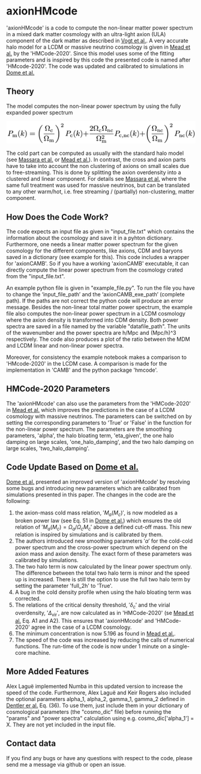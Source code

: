 # axionHMcode

'axionHMcode' is a code to compute the non-linear matter power spectrum in a mixed dark matter cosmology with an ultra-light axion (ULA) component of the dark matter as described in [Vogt et al.](https://arxiv.org/abs/2209.13445). A very accurate halo model for a LCDM or massive neutrino cosmology is given in [Mead et al.](https://arxiv.org/abs/2009.01858) by the 'HMCode-2020'. Since this model uses some of the fitting parameters and is inspired by this code the presented code is named after 'HMcode-2020'. The code was updated and calibrated to simulations in [Dome et al.](https://arxiv.org/abs/2409.11469)

## Theory

The model computes the non-linear power spectrum by using the fully expanded power spectrum

![codesketch](eq_halo_model.png)


The cold part can be computed as usually with the standard halo model (see [Massara et al.](https://arxiv.org/abs/1410.6813) or [Mead et al.](https://arxiv.org/abs/2009.01858)). In contrast, the cross and axion parts have to take into account the non clustering of axions on small scales due to free-streaming. This is done by splitting the axion overdensity into a clustered and linear component. For details see [Massara et al.](https://arxiv.org/abs/1410.6813) where the same full treatment was used for massive neutrinos, but can be translated to any other warm/hot, i.e. free streaming / (partially) non-clustering, matter component. 

## How Does the Code Work?

The code expects an input file as given in "input_file.txt" which contains the information about the cosmology and save it in a pyhton dictionary. Furthermore, one needs a linear matter power spectrum for the given cosmology for the different components, like axions, CDM and baryons saved in a dictionary (see example for this). This code includes a wrapper for 'axionCAMB'. So if you have a working 'axionCAMB' executable, it can directly compute the linear power spectrum from the cosmology crated from the "input_file.txt".

An example python file is given in "example_file.py". To run the file you have to change the ‘input_file_path’ and the ‘axionCAMB_exe_path’ (complete path). If the paths are not correct the python code will produce an error message. Besides the non-linear total matter power spectrum, the example file also computes the non-linear power spectrum in a LCDM cosmology where the axion density is transformed into CDM density. Both power spectra are saved in a file named by the variable "datafile_path". The units of the wavenumber and the power spectra are h/Mpc and (Mpc/h)^3 respectively. The code also produces a plot of the ratio between the MDM and LCDM linear and non-linear power spectra.

Moreover, for consistency the example notebook makes a comparison to 'HMcode-2020' in the LCDM case. A comparison is made for the implementation in 'CAMB' and the python package 'hmcode'.


## HMCode-2020 Parameters

The 'axionHMcode' can also use the parameters from the 'HMCode-2020' in [Mead et al.](https://arxiv.org/abs/2009.01858) which improves the predictions in the case of a LCDM cosmology with massive neutrinos. The parameters can be switched on by setting the corresponding parameters to 'True' or 'False' in the function for the non-linear power spectrum. The parameters are the smoothing parameters, 'alpha', the halo bloating term, 'eta_given', the one halo damping on large scales, 'one_halo_damping', and the two halo damping on large scales, 'two_halo_damping'.


## Code Update Based on [Dome et al.](https://arxiv.org/abs/2409.11469)

[Dome et al.](https://arxiv.org/abs/2409.11469) presented an improved version of 'axionHMcode' by resolving some bugs and introducing new parameters which are calibrated from simulations presented in this paper.
The changes in the code are the following:
1. the axion-mass cold mass relation, $'M_a(M_c)'$, is now modeled as a broken power law (see Eq. 51 in [Dome et al.](https://arxiv.org/abs/2409.11469)) which ensures the old relation of $'M_a(M_c) = \Omega_a/\Omega_c M_c'$ above a defined cut-off mass. This new relation is inspired by simulations and is calibrated by them. 
2. The authors introduced new smoothing parameters $'\alpha'$ for the cold-cold power spectrum and the cross-power spectrum which depend on the axion mass and axion density. The exact form of these parameters was calibrated by simulations.
3. The two halo term is now calculated by the linear power spectrum only. The difference between the total two halo term is minor and the speed up is increased. There is still the option to use the full two halo term by setting the parameter 'full_2h' to 'True'. 
4. A bug in the cold density profile when using the halo bloating term was corrected.
5. The relations of the critical density threshold, $'\delta_c'$ and the virial overdensity, $'\Delta_{\mathrm{vir}}'$, are now calculated as in 'HMCode-2020' (se  [Mead et al.](https://arxiv.org/abs/2009.01858) Eq. A1 and A2). This ensures that 'axionHMcode' and 'HMCode-2020' agree in the case of a LCDM cosmology.
6. The minimum concentration is now 5.196 as found in [Mead et al.](https://arxiv.org/abs/2009.01858).
7. The speed of the code was increased by reducing the calls of numerical functions. The run-time of the code is now under 1 minute on a single-core machine. 


## More Added Features
Alex Laguë implemented Numba in this updated version to increase the speed of the code. Furthermore, Alex Laguë and Keir Rogers also included the optional parameters alpha_1, alpha_2, gamma_1, gamma_2 defined in [Dentler er al.](https://arxiv.org/abs/2111.01199) Eq. (36). To use them, just include them in your dictionary of cosmological parameters (the "cosmo_dic" file) before running the "params" and "power spectra" calculation using e.g. cosmo_dic['alpha_1'] = X. They are not yet included in the input file.

## Contact data

If you find any bugs or have any questions with respect to the code, please send me a message via github or open an issue.
